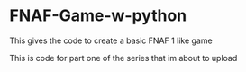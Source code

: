 # FNAF-Game-w-python
This gives the code to create a basic FNAF 1 like game

This is code for part one of the series that im about to upload
